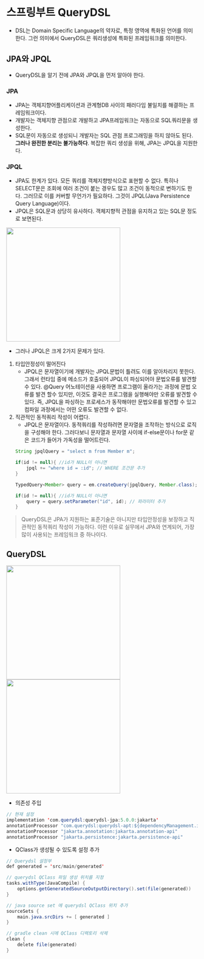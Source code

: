 # 스프링부트 QueryDSL
- DSL는 Domain Specific Language의 약자로, 특정 영역에 특화된 언어를 의미한다. 그런 의미에서 QueryDSL은 쿼리생성에 특화된 프레임워크를 의미한다.

## JPA와 JPQL
- QueryDSL을 알기 전에 JPA와 JPQL을 먼저 알아야 한다.

### JPA
- JPA는 객체지향어플리케이션과 관계형DB 사이의 패러다임 불일치를 해결하는 프레임워크이다. 
- 개발자는 객체지향 관점으로 개발하고 JPA프레임워크는 자동으로 SQL쿼리문을 생성한다. 
- SQL문이 자동으로 생성되니 개발자는 SQL 관점 프로그래밍을 하지 않아도 된다. **그러나 완전한 분리는 불가능하다**. 복잡한 쿼리 생성을 위해, JPA는 JPQL을 지원한다. 

### JPQL
- JPA도 한계가 있다. 모든 쿼리를 객체지향방식으로 표현할 수 없다. 특히나 SELECT문은 조회에 여러 조건이 붙는 경우도 많고 조건이 동적으로 변하기도 한다. 그러므로 이를 커버할 무언가가 필요하다. 그것이 JPQL(Java Persistence Query Language)이다.
- JPQL은 SQL문과 상당히 유사하다. 객체지향적 관점을 유지하고 있는 SQL문 정도로 보면된다.
<img src="https://img1.daumcdn.net/thumb/R1280x0/?scode=mtistory2&fname=https%3A%2F%2Fblog.kakaocdn.net%2Fdn%2Fn1Fhy%2FbtspfOB1wZE%2FSIp6HuatBOW3M4bFpAdf91%2Fimg.png" width=300px>

- 그러나 JPQL은 크게 2가지 문제가 있다.
1. 타입안정성이 떨어진다
    - JPQL은 문자열이기에 개발자는 JPQL문법이 틀려도 이를 알아차리지 못한다. 그래서 런타임 중에  메소드가 호출되어 JPQL이 파싱되어야 문법오류를 발견할 수 있다. @Query 어노테이션을 사용하면 프로그램이 올라가는 과정에 문법 오류를 발견 할수 있지만, 이것도 결국은 프로그램을 실행해야만 오류를 발견할 수 있다.  즉, JPQL을 파싱하는 프로세스가 동작해야만 문법오류를 발견할 수 있고 컴파일 과정에서는 어떤 오류도 발견할 수 없다.
2. 직관적인 동적쿼리 작성이 어렵다.
    - JPQL은 문자열이다. 동적쿼리를 작성하려면 문자열을 조작하는 방식으로 로직을 구성해야 한다. 그러다보니 문자열과 문자열 사이에 if-else문이나 for문 같은 코드가 들어가 가독성을 떨어트린다. 
    ```java
    String jpqlQuery = "select m from Member m";

    if(id != null){ //id가 NULL이 아니면
        jpql += "where id = :id"; // WHERE 조건문 추가
    }

    TypedQuery<Member> query = em.createQuery(jpqlQuery, Member.class);

    if(id != null){ //id가 NULL이 아니면
        query = query.setParameter("id", id); // 파라미터 추가
    }
    ```

> QueryDSL은 JPA가 지원하는 표준기술은 아니지만 타입안정성을 보장하고 직관적인 동적쿼리 작성이 가능하다. 이런 이유로 실무에서 JPA와 연계되어, 가장 많이 사용되는 프레임워크 중 하나이다.

## QueryDSL
<img src="https://velog.velcdn.com/images/chang626/post/19f3fa40-c7e3-4682-8c2b-c0f137fc7eb1/image.png" width=300px>
<img src="https://blog.kakaocdn.net/dn/GaaEz/btrE5TuxUdv/I1J43tpkjBLLrLsRlj4rK0/img.png" width=300px>

- 의존성 주입
```java
// 현재 설정
implementation 'com.querydsl:querydsl-jpa:5.0.0:jakarta'
annotationProcessor "com.querydsl:querydsl-apt:${dependencyManagement.importedProperties['querydsl.version']}:jakarta"
annotationProcessor "jakarta.annotation:jakarta.annotation-api"
annotationProcessor "jakarta.persistence:jakarta.persistence-api"
```
- QClass가 생성될 수 있도록 설정 추가
```java
// Querydsl 설정부
def generated = 'src/main/generated'

// querydsl QClass 파일 생성 위치를 지정
tasks.withType(JavaCompile) {
    options.getGeneratedSourceOutputDirectory().set(file(generated))
}

// java source set 에 querydsl QClass 위치 추가
sourceSets {
    main.java.srcDirs += [ generated ]
}

// gradle clean 시에 QClass 디렉토리 삭제
clean {
    delete file(generated)
}
```